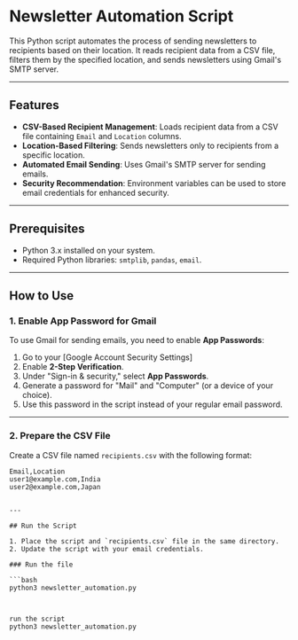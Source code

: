 # Newsletter Automation Script

This Python script automates the process of sending newsletters to recipients based on their location. It reads recipient data from a CSV file, filters them by the specified location, and sends newsletters using Gmail's SMTP server.

---

## Features
- **CSV-Based Recipient Management**: Loads recipient data from a CSV file containing `Email` and `Location` columns.
- **Location-Based Filtering**: Sends newsletters only to recipients from a specific location.
- **Automated Email Sending**: Uses Gmail's SMTP server for sending emails.
- **Security Recommendation**: Environment variables can be used to store email credentials for enhanced security.

---

## Prerequisites
- Python 3.x installed on your system.
- Required Python libraries: `smtplib`, `pandas`, `email`.

---

## How to Use

### 1. Enable App Password for Gmail
To use Gmail for sending emails, you need to enable **App Passwords**:
1. Go to your [Google Account Security Settings]
2. Enable **2-Step Verification**.
3. Under "Sign-in & security," select **App Passwords**.
4. Generate a password for "Mail" and "Computer" (or a device of your choice).
5. Use this password in the script instead of your regular email password.

---

### 2. Prepare the CSV File
Create a CSV file named `recipients.csv` with the following format:
```csv
Email,Location
user1@example.com,India
user2@example.com,Japan


---

## Run the Script

1. Place the script and `recipients.csv` file in the same directory.
2. Update the script with your email credentials.

### Run the file

```bash
python3 newsletter_automation.py



run the script
python3 newsletter_automation.py

